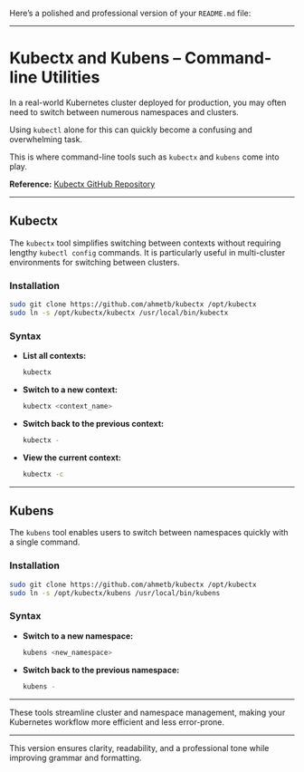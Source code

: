 Here’s a polished and professional version of your `README.md` file:

---

# Kubectx and Kubens – Command-line Utilities


In a real-world Kubernetes cluster deployed for production, you may often need to switch between numerous namespaces and clusters.

Using `kubectl` alone for this can quickly become a confusing and overwhelming task. 

This is where command-line tools such as `kubectx` and `kubens` come into play.

**Reference:** [Kubectx GitHub Repository](https://github.com/ahmetb/kubectx)

---

## Kubectx

The `kubectx` tool simplifies switching between contexts without requiring lengthy `kubectl config` commands. It is particularly useful in multi-cluster environments for switching between clusters.

### Installation

```bash
sudo git clone https://github.com/ahmetb/kubectx /opt/kubectx
sudo ln -s /opt/kubectx/kubectx /usr/local/bin/kubectx
```

### Syntax

- **List all contexts:**
  ```bash
  kubectx
  ```

- **Switch to a new context:**
  ```bash
  kubectx <context_name>
  ```

- **Switch back to the previous context:**
  ```bash
  kubectx -
  ```

- **View the current context:**
  ```bash
  kubectx -c
  ```

---

## Kubens

The `kubens` tool enables users to switch between namespaces quickly with a single command.

### Installation

```bash
sudo git clone https://github.com/ahmetb/kubectx /opt/kubectx
sudo ln -s /opt/kubectx/kubens /usr/local/bin/kubens
```

### Syntax

- **Switch to a new namespace:**
  ```bash
  kubens <new_namespace>
  ```

- **Switch back to the previous namespace:**
  ```bash
  kubens -
  ```

---

These tools streamline cluster and namespace management, making your Kubernetes workflow more efficient and less error-prone.

--- 

This version ensures clarity, readability, and a professional tone while improving grammar and formatting.